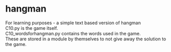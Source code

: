 # hangman
For learning purposes - a simple text based version of hangman <br />
C10.py is the game itself. <br />
C10_wordsforhangman.py contains the words used in the game. <br />
These are stored in a module by themselves to not give away the solution to the game. <br />
